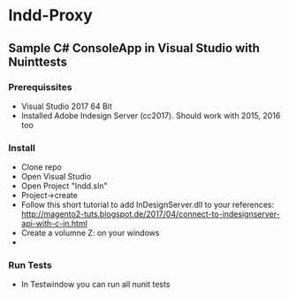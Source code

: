 # Indd-Proxy
## Sample C# ConsoleApp in Visual Studio with Nuinttests

### Prerequissites
- Visual Studio 2017 64 Bit
- Installed Adobe Indesign Server (cc2017). Should work with 2015, 2016 too

### Install
- Clone repo
- Open Visual Studio
- Open Project "Indd.sln"
- Project->create
- Follow this short tutorial to add InDesignServer.dll to your references: http://magento2-tuts.blogspot.de/2017/04/connect-to-indesignserver-api-with-c-in.html 
- Create a volumne Z: on your windows
- 


 
### Run Tests
- In Testwindow you can run all nunit tests

